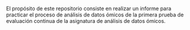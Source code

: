 El propósito de este repositorio consiste en realizar un informe para  practicar  el proceso de análisis de datos ómicos de la primera prueba de evaluación continua de la asignatura de análisis de datos ómicos.


